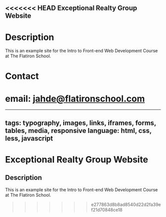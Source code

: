 <<<<<<< HEAD
Exceptional Realty Group Website
---

# Description

This is an example site for the Intro to Front-end Web Development Course at The Flatiron School.

# Contact

email: jahde@flatironschool.com
=======
---
tags: typography, images, links, iframes, forms, tables, media, responsive
language: html, css, less, javascript
---

# Exceptional Realty Group Website

## Description

This is an example site for the Intro to Front-end Web Development Course at The Flatiron School.
>>>>>>> e277863d8b8ad8540d22d2fa39ef21d70848ce18
